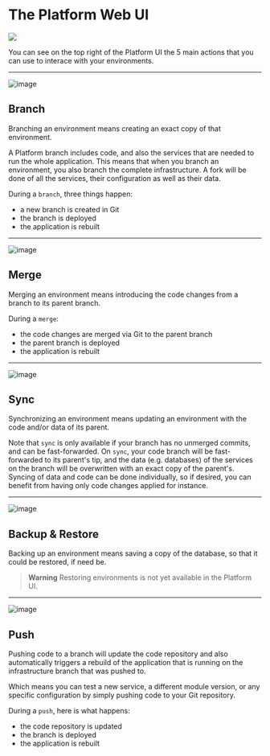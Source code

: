 The Platform Web UI
===================

![](/overview/images/ui-header.png)

You can see on the top right of the Platform UI the 5 main actions that you can use to interace with your environments.

------------------------------------------------------------------------

![image](/overview/images/icon-branch.png)


Branch
------

Branching an environment means creating an exact copy of that
environment.

A Platform branch includes code, and also the services that are needed
to run the whole application. This means that when you branch an
environment, you also branch the complete infrastructure. A fork will be
done of all the services, their configuration as well as their data.

During a `branch`, three things happen:

-   a new branch is created in Git
-   the branch is deployed
-   the application is rebuilt

------------------------------------------------------------------------

![image](/overview/images/icon-merge.png)


Merge
-----

Merging an environment means introducing the code changes from a branch
to its parent branch.

During a `merge`:

-   the code changes are merged via Git to the parent branch
-   the parent branch is deployed
-   the application is rebuilt

------------------------------------------------------------------------

![image](/overview/images/icon-sync.png)


Sync
----

Synchronizing an environment means updating an environment with the code
and/or data of its parent.

Note that `sync` is only available if your branch has no unmerged
commits, and can be fast-forwarded. On `sync`, your code branch will be
fast-forwarded to its parent's tip, and the data (e.g. databases) of the
services on the branch will be overwritten with an exact copy of the
parent's. Syncing of data and code can be done individually, so if
desired, you can benefit from having only code changes applied for
instance.

------------------------------------------------------------------------

![image](/overview/images/icon-backup.png)


Backup & Restore
----------------

Backing up an environment means saving a copy of the database, so that
it could be restored, if need be.

> **Warning** Restoring environments is not yet available in the Platform UI.

------------------------------------------------------------------------

![image](/overview/images/icon-git.png)


Push
----

Pushing code to a branch will update the code repository and also
automatically triggers a rebuild of the application that is running on
the infrastructure branch that was pushed to.

Which means you can test a new service, a different module version, or
any specific configuration by simply pushing code to your Git
repository.

During a `push`, here is what happens:

-   the code repository is updated
-   the branch is deployed
-   the application is rebuilt

